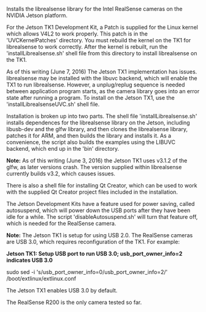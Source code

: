 Installs the librealsense library for the Intel RealSense cameras on the NVIDIA Jetson platform.

For the Jetson TK1 Development Kit, a Patch is supplied for the Linux kernel which allows 
V4L2 to work properly. This patch is in the 'UVCKernelPatches' directory. You must rebuild
the kernel on the TK1 for librealsense to work correctly. After the kernel
is rebuilt, run the 'installLibrealsense.sh' shell file from this directory to install 
librealsense on the TK1. 

As of this writing (June 7, 2016) The Jetson TX1 implementation has issues. librealsense 
may be installed with the libuvc backend, which will enable the TX1 to run librealsense. However, a unplug/replug sequence is needed between application program starts, as the camera library goes into an error state after running a program. To install on the Jetson TX1,
use the 'installLibrealsenseUVC.sh' shell file. 

Installation is broken up into two parts. The shell file 'installLibrealsense.sh' installs dependences for the librealsense library on the Jetson, including libusb-dev and the glfw library, and then clones the librealsense library, patches it for ARM, and then builds the library and installs it. As a convenience, the script also builds the examples using the LIBUVC backend, which end up in the 'bin' directory.

<b>Note:</b> As of this writing (June 3, 2016) the Jetson TK1 uses v3.1.2 of the glfw, as later versions crash. The version supplied within librealsense currently builds v3.2, which causes issues.

There is also a shell file for installing Qt Creator, which can be used to work with the supplied Qt Creator project files included in the installation.

The Jetson Development Kits have a feature used for power saving, called autosuspend, which will power down the USB ports after they have been idle for a while. The script 'disableAutosuspend.sh' will turn that feature off, which is needed for the RealSense camera.

<b>Note:</b> The Jetson TK1 is setup for using USB 2.0. The RealSense cameras are USB 3.0, which requires reconfiguration of the TK1. For example:

<b>Jetson TK1: Setup USB port to run USB 3.0; usb_port_owner_info=2 indicates USB 3.0</b>

sudo sed -i 's/usb_port_owner_info=0/usb_port_owner_info=2/' /boot/extlinux/extlinux.conf

The Jetson TX1 enables USB 3.0 by default.

The RealSense R200 is the only camera tested so far.



